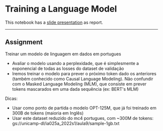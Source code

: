 # Training a Language Model

This notebook has a [slide presentation](https://docs.google.com/presentation/d/1STiXvi7W1FjsSQhfh5S-f8Y23s76snPnUQxCgz96z44/edit?usp=sharing) as report.

---

## Assignment

Treinar um modelo de linguagem em dados em portugues

- Avaliar o modelo usando a perplexidade, que é simplesmente a exponencial de todas as losses do dataset de validação
- Iremos treinar o modelo para prever o próximo token dado os anteriores (também conhecido como Causal Language Modeling). Não confundir com o Masked Language Modeling (MLM), que consiste em prever tokens mascarados em uma dada sequência (ex: BERT's MLM)

Dicas:
- Usar como ponto de partida o modelo OPT-125M, que já foi treinado em 300B de tokens (maioria em Inglês)
- Usar este dataset reduzido do mc4 portugues, com ~300M de tokens: gs://unicamp-dl/ia025a_2022s1/aula9/sample-1gb.txt


